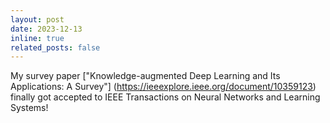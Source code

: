 ```yaml
---
layout: post
date: 2023-12-13 
inline: true
related_posts: false
---
```


My survey paper ["Knowledge-augmented Deep Learning and Its Applications: A Survey"] (https://ieeexplore.ieee.org/document/10359123) finally got accepted to IEEE Transactions on Neural Networks and Learning Systems! 
